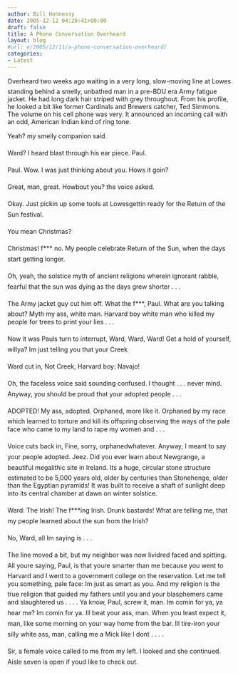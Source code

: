```yaml
---
author: Bill Hennessy
date: 2005-12-12 04:20:41+00:00
draft: false
title: A Phone Conversation Overheard
layout: blog
#url: e/2005/12/11/a-phone-conversation-overheard/
categories:
- Latest
---
```


Overheard two weeks ago waiting in a very long, slow-moving line at Lowes standing behind a smelly, unbathed man in a pre-BDU era Army fatigue jacket.  He had long dark hair striped with grey throughout.  From his profile, he looked a bit like former Cardinals and Brewers catcher, Ted Simmons.  The volume on his cell phone was very.  It announced an incoming call with an odd, American Indian kind of ring tone.

Yeah? my smelly companion said.

Ward? I heard blast through his ear piece.  Paul.

Paul.  Wow.  I was just thinking about you.  Hows it goin?

Great, man, great.  Howbout you? the voice asked.

Okay.  Just pickin up some tools at Lowesgettin ready for the Return of the Sun festival.

You mean Christmas?

Christmas!  f*** no.  My people celebrate Return of the Sun, when the days start getting longer.

Oh, yeah, the solstice myth of ancient religions wherein ignorant rabble, fearful that the sun was dying as the days grew shorter . . .

The Army jacket guy cut him off.  What the f***, Paul.  What are you talking about?  Myth my ass, white man.  Harvard boy white man who killed my people for trees to print your lies . . .

Now it was Pauls turn to interrupt, Ward, Ward, Ward!  Get a hold of yourself, willya?  Im just telling you that your Creek

Ward cut in, Not Creek, Harvard boy:  Navajo!

Oh, the faceless voice said sounding confused.  I thought . . . never mind.  Anyway, you should be proud that your adopted people . . .

ADOPTED!  My ass, adopted.  Orphaned, more like it.  Orphaned by my race which learned to torture and kill its offspring observing the ways of the pale face who came to my land to rape my women and . . .

Voice cuts back in, Fine, sorry, orphanedwhatever.  Anyway, I meant to say your people adopted.  Jeez.  Did you ever learn about Newgrange, a beautiful megalithic site in Ireland. Its a huge, circular stone structure estimated to be 5,000 years old, older by centuries than Stonehenge, older than the Egyptian pyramids! It was built to receive a shaft of sunlight deep into its central chamber at dawn on winter solstice.

Ward:  The Irish!  The f***ing Irish.  Drunk bastards!  What are telling me, that my people learned about the sun from the Irish?

No, Ward, all Im saying is . . .

The line moved a bit, but my neighbor was now lividred faced and spitting.  All youre saying, Paul, is that youre smarter than me because you went to Harvard and I went to a government college on the reservation.  Let me tell you something, pale face:  Im just as smart as you.  And my religion is the true religion that guided  my fathers until you and your blasphemers came and slaughtered us . . . . Ya know, Paul, screw it, man.  Im comin for ya, ya hear me?  Im comin for ya.  Ill beat your ass, man.  When you least expect it, man, like some morning on your way home from the bar.  Ill tire-iron your silly white ass, man, calling me a Mick like I dont . . . .

Sir,  a female voice called  to me from my left.  I looked and she continued.  Aisle seven is open if youd like to check out.

